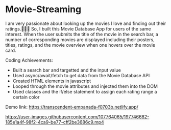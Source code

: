 # Movie-Streaming

I am very passionate about looking up the movies I love and finding out their ratings.🦸🏻‍♀️ So, I built this Movie Database App for users of the same
interest. When the user submits the title of the movie in the search bar, a number of corresponding movies are displayed including their posters, titles, ratings, and the movie overview when one hovers over the movie card.

Coding Achievements:

- Built a search bar and targetted and the input value
- Used async/await/fetch to get data from the Movie Database API
- Created HTML elements in javascript
- Looped through the movie attributes and injected them into the DOM
- Used classes and the if/else statement to assign each rating range a certain color




Demo link: https://transcendent-empanada-f0703b.netlify.app/






https://user-images.githubusercontent.com/107764065/197746682-185e1a4f-98f2-4ca9-be77-cff2be3686c9.mp4

